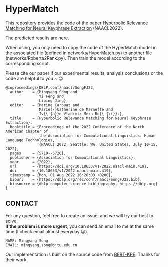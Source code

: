 # HyperMatch
This repository provides the code of the paper [Hyperbolic Relevance Matching for Neural Keyphrase Extraction](http://arxiv.org/abs/2205.02047) (NAACL2022).

The predicted results are [here](https://github.com/MySong7NLPer/HyperMatch/tree/main/results).

When using, you only need to copy the code of the HyperMatch model in the associated file (defined in networks/HyperMatch.py) to another file (networks/Roberta2Rank.py). Then train the model according to the corresponding script.

Please cite our paper if our experimental results, analysis conclusions or the code are helpful to you ~ 😊

```
@inproceedings{DBLP:conf/naacl/SongFJ22,
  author    = {Mingyang Song and
               Yi Feng and
               Liping Jing},
  editor    = {Marine Carpuat and
               Marie{-}Catherine de Marneffe and
               Iv{\'{a}}n Vladimir Meza Ru{\'{\i}}z},
  title     = {Hyperbolic Relevance Matching for Neural Keyphrase Extraction},
  booktitle = {Proceedings of the 2022 Conference of the North American Chapter of
               the Association for Computational Linguistics: Human Language Technologies,
               {NAACL} 2022, Seattle, WA, United States, July 10-15, 2022},
  pages     = {5710--5720},
  publisher = {Association for Computational Linguistics},
  year      = {2022},
  url       = {https://doi.org/10.18653/v1/2022.naacl-main.419},
  doi       = {10.18653/v1/2022.naacl-main.419},
  timestamp = {Mon, 01 Aug 2022 16:28:03 +0200},
  biburl    = {https://dblp.org/rec/conf/naacl/SongFJ22.bib},
  bibsource = {dblp computer science bibliography, https://dblp.org}
}
```


## CONTACT

For any question, feel free to create an issue, and we will try our best to solve. \
**If the problem is more urgent**, you can send an email to me at the same time (I check email almost everyday 😉).

```
NAME: Mingyang Song
EMAIL: mingyang.song@bjtu.edu.cn
```




Our implementation is built on the source code from [BERT-KPE](https://github.com/thunlp/BERT-KPE). Thanks for their work.



